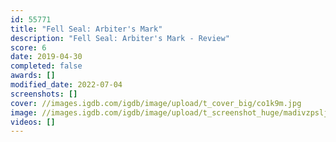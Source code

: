 ```yaml
---
id: 55771
title: "Fell Seal: Arbiter's Mark"
description: "Fell Seal: Arbiter's Mark - Review"
score: 6
date: 2019-04-30
completed: false
awards: []
modified_date: 2022-07-04
screenshots: []
cover: //images.igdb.com/igdb/image/upload/t_cover_big/co1k9m.jpg
image: //images.igdb.com/igdb/image/upload/t_screenshot_huge/madivzpsljc81qlegqkj.jpg
videos: []
---
```

